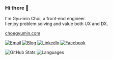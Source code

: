 <!--
**choegyumin/choegyumin** is a ✨ _special_ ✨ repository because its `README.md` (this file) appears on your GitHub profile.

Here are some ideas to get you started:

- 🔭 I’m currently working on ...
- 🌱 I’m currently learning ...
- 👯 I’m looking to collaborate on ...
- 🤔 I’m looking for help with ...
- 💬 Ask me about ...
- 📫 How to reach me: ...
- 😄 Pronouns: ...
- ⚡ Fun fact: ...
-->

### Hi there 👋

I'm Gyu-min Choi, a front-end engineer.  
I enjoy problem solving and value both UX and DX.

[choegyumin.com](https://choegyumin.com/about/)

[![Email](https://img.shields.io/badge/Email-D14836?logo=gmail&logoColor=white)](mailto:choegyumin@gmail.com)
[![Blog](https://img.shields.io/badge/Blog-15171a?logo=ghost&logoColor=white)](https://www.choegyumin.com/)
[![LinkedIn](https://img.shields.io/badge/LinkedIn-0077B5?logo=Linkedin&logoColor=white)](https://www.linkedin.com/in/choegyumin/)
[![Facebook](https://img.shields.io/badge/Facebook-1877F2?logo=facebook&logoColor=white)](https://www.facebook.com/choegyumin.dev/)

<span>
  <img alt="GitHub Stats" src="https://github-readme-stats.vercel.app/api?username=choegyumin&title_color=316dca&text_color=88888890&icon_color=316dca&bg_color=ffffff00&border_color=88888840&hide_title=true&hide_rank=true&hide=issues,contribs&show_icons=true&disable_animations=true&include_all_commits=true">
  
  <img alt="Languages" src="https://github-readme-stats.vercel.app/api/top-langs/?username=choegyumin&title_color=316dca&text_color=88888890&icon_color=316dca&bg_color=ffffff00&border_color=88888840&hide_title=true&hide_progress=true&disable_animations=true">
</span>
